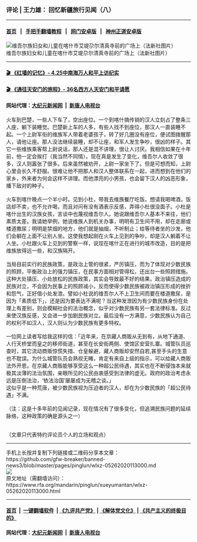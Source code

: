 ### 评论 | 王力雄： 回忆新疆旅行见闻（八） 
------------------------

#### [首页](https://github.com/gfw-breaker/banned-news3/blob/master/README.md) &nbsp;&nbsp;|&nbsp;&nbsp; [手把手翻墙教程](https://github.com/gfw-breaker/guides/wiki) &nbsp;&nbsp;|&nbsp;&nbsp; [网门安卓版](https://github.com/oGate2/oGate) &nbsp;&nbsp;|&nbsp;&nbsp; [神州正道安卓版](https://github.com/SzzdOgate/update) 



<div id="headerimg">
 <img alt="维吾尔族妇女和儿童在喀什市艾堤尕尔清真寺前的广场上（法新社图片）" src="https://www.rfa.org/mandarin/yataibaodao/qingzhensi-06232008141238.html/Id-Kah-mosque-sized.jpg/image" title="维吾尔族妇女和儿童在喀什市艾堤尕尔清真寺前的广场上（法新社图片）"/>
 <div id="headerimgcontents">
  <div id="headerimgcaption">
   <span>
    维吾尔族妇女和儿童在喀什市艾堤尕尔清真寺前的广场上（法新社图片）
   </span>
   <!-- zoomattribute -->
  </div>
  <!-- headerimgcaption -->
 </div>
 <!-- headerimagecontents -->
</div>

<hr/>


#### [ 🎬  《红墙的记忆》- 4.25中南海万人和平上访纪实](http://141.164.39.94:10000/videos/legend/425.html)

 #### [ 🎬  《通往天安门的旅程》- 36名西方人天安门和平请愿 ](http://141.164.39.94:10000/videos/legend/JTT.html)

 #### 网站代理：[大纪元新闻网](http://167.172.10.89:10080/gb/) &nbsp;|&nbsp; [新唐人电视台](http://167.172.10.89:8808/gb/)

<div id="storytext">
 <div>
  <div class="slot_header">
  </div>
 </div>
 <p>
  火车到巴楚，一些人下车了，空出座位。一个到喀什搞传销的汉人立刻占了整条三人座，躺下装睡觉。巴楚新上车的人多，有些人找不到座位，那汉人一直装睡不起。一个上尉军衔的维族军人带着老婆孩子，转了好几圈没有座位，便试图拨醒那人，请他让座。那人没法继续装睡，却不让座，和军人发生争吵，很凶的样子。其它一些维族乘客帮上尉说话，那人还是混不讲理，很让人讨厌。我相信如果在十年前，他一定会挨打（我当然不同情）。现在真是发生了变化，维吾尔人收敛了很多，汉人则嚣张了很多。后来虽然被劝开，上尉一家坐下了。但是可想而知，上尉心里会长久不舒服。很难让他不把那人和汉人整体联系在一起，进而想到在他们的家乡，外来者为何会这样不讲理。而他漂亮的小男孩，也会留下汉人的凶恶形象，播下敌对的种子。
  <br/>
  <br/>
  火车到喀什晚点一个半小时。见到小杜，带我去维族餐厅吃饭。想请我喝啤酒，饭店却不卖，也不允许喝，而且对问有没有酒表示反感，弄得小杜很没面子。小杜是喀什出生的汉族女孩，言谈中也蔑视维吾尔人。她说跟维吾尔人基本不来往，他们素质太差。我请她举例，她说维族人到机关办事，明明有卫生间不用，却在走廊或楼道撒尿；明明是禁烟的地方，他们就是抽烟，不听制止；给等待者坐的沙发，他们会躺在上面不让别人坐。这使我想起刚在火车上见到的争吵，却是汉人躺着不让人坐。小杜跟火车上见到的警察一样，说现在喀什正在进行的城市改造，目的是把维族放得远一些，和汉族隔开。
  <br/>
  <br/>
  当局目前实行的民族政策，是政治上管的很紧，严厉镇压，而为了体现对少数民族的照顾，平衡政治上的强力镇压，在民事方面相对管得松，还出台一些照顾措施。这种大处镇压、小处放松的民族政策，其实会导致最不好的结果。政治镇压造成的民族对立，不会因为民事上的照顾减小，反而使得少数民族被政治镇压形成的挫折和怨气，正好借小处发泄。譬如小杜说的维吾尔人不上卫生间而要在楼道撒尿，是因为「素质低下」，还是因为要表达不满呢？当这种发泄因为有少数民族身份在处理上有差别，则会模糊社会的法治概念，似乎对少数民族有另一套法律标准。反过来使汉族反感，又会进一步加剧民族对立。最后没有一方满意，少数民族认为自己的权利不如汉人，汉人则认为少数民族有更多特权。
  <br/>
  <br/>
  一位网上读者写给我这样的信：「近年来，在京藏人商贩从无到有，从地下通道、人行天桥堂而皇之的移师街道，甚至在长安街两侧、使馆区安营扎寨。城管队员巡查时，其它流动商贩惊慌失措、仓皇躲避，藏人商贩却安然自若,甚至手头的生意也不耽误。为什么城管队员会熟视无睹，肯定有来自上级的指示，可以给藏人商贩法外开恩。在京藏人商贩能够享受这么一种超公民待遇，其实也在不断侵蚀本来就极其淡薄的法治氛围，亲眼所见的公民由衷感受到法律的虚无。政府的政治考虑永远是压倒法治，‘依法治国’屡屡成为无稽之谈。」
  <br/>
  这似乎是一种荒唐，被少数民族视为压迫者的汉人，却在为少数民族的「超公民待遇」不满。
  <br/>
  <br/>
  （注：这是十多年前的见闻记录，现在情况有了很多变化，但追溯民族问题的延续脉络，这种政策的确是源头之一）
 </p>
 <p>
  <br/>
  （文章只代表特约评论员个人的立场和观点）
 </p>
</div>

<hr/>
手机上长按并复制下列链接或二维码分享本文章：<br/>
https://github.com/gfw-breaker/banned-news3/blob/master/pages/pinglun/wlxz-05262020113000.md <br/>
<a href='https://github.com/gfw-breaker/banned-news3/blob/master/pages/pinglun/wlxz-05262020113000.md'><img src='https://github.com/gfw-breaker/banned-news3/blob/master/pages/pinglun/wlxz-05262020113000.md.png'/></a> <br/>
原文地址（需翻墙访问）：https://www.rfa.org/mandarin/pinglun/xueyumantan/wlxz-05262020113000.html


------------------------
#### [首页](https://github.com/gfw-breaker/banned-news3/blob/master/README.md) &nbsp;|&nbsp; [一键翻墙软件](https://github.com/gfw-breaker/nogfw/blob/master/README.md) &nbsp;| [《九评共产党》](https://github.com/gfw-breaker/9ping.md/blob/master/README.md#九评之一评共产党是什么) | [《解体党文化》](https://github.com/gfw-breaker/jtdwh.md/blob/master/README.md) | [《共产主义的终极目的》](https://github.com/gfw-breaker/gczydzjmd.md/blob/master/README.md)

#### 网站代理：[大纪元新闻网](http://167.172.10.89:10080/gb/) &nbsp;|&nbsp; [新唐人电视台](http://167.172.10.89:8808/gb/)


<img src='http://gfw-breaker.win/banned-news3/pages/pinglun/wlxz-05262020113000.md' width='0px' height='0px'/>